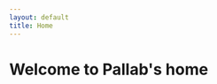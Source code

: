```yaml
---
layout: default
title: Home
---
```


# Welcome to Pallab's home

<style>
  .site-footer {
    display: none;
  }
</style>
